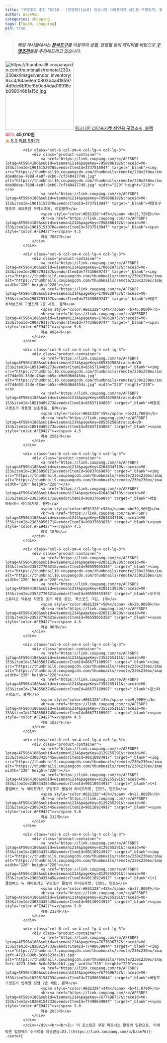 ```yaml
---
title: "구명조끼 추천 TOP10 - [전연령][남성] 위크나인 라이프자켓 성인용 구명조끼, 블랙"
author: WiseMan
categories: shopping
tags: [Top10, shopping]
pin: true
---
```


> ##### 해당 게시물에서는 [**분석도구**](https://itemscout.io/)를 이용하여 **성별**, **연령별** 등의 데이터를 바탕으로 [**구명조끼**](https://link.coupang.com/a/baae76)들을 추천해드리고 있습니다.
<div class="container"><div class="row">
            <div class="col-6 col-sm-4 col-lg-4 col-lg-3">
                <div class="product-container">
                    <a href="https://link.coupang.com/re/AFFSDP?lptag=AF5964186&subid=wiseman1214&pageKey=6558769833&traceid=V0-153&itemId=9709444400&vendorItemId=81915104417" target="_blank"><img src="https://thumbnail8.coupangcdn.com/thumbnails/remote/230x230ex/image/vendor_inventory/8cc4/84ae6ea10803b4a4185974d9de6b19cf6b0cd4dad16916eb099046b1a15d.jpg" alt="https://thumbnail8.coupangcdn.com/thumbnails/remote/230x230ex/image/vendor_inventory/8cc4/84ae6ea10803b4a4185974d9de6b19cf6b0cd4dad16916eb099046b1a15d.jpg" width="220" height="220"></a>
                    <a href="https://link.coupang.com/re/AFFSDP?lptag=AF5964186&subid=wiseman1214&pageKey=6558769833&traceid=V0-153&itemId=9709444400&vendorItemId=81915104417" target="_blank">위크나인 라이프자켓 성인용 구명조끼, 블랙</a>
                    <span style="color:#E61328">45%</span> <b>45,010원</b>
                    <br><a href="https://link.coupang.com/re/AFFSDP?lptag=AF5964186&subid=wiseman1214&pageKey=6558769833&traceid=V0-153&itemId=9709444400&vendorItemId=81915104417" target="_blank"><span style="color:#FE9427">★</span> 5.0
                    리뷰 987개</a>
                </div>
            </div>
            
            <div class="col-6 col-sm-4 col-lg-4 col-lg-3">
                <div class="product-container">
                    <a href="https://link.coupang.com/re/AFFSDP?lptag=AF5964186&subid=wiseman1214&pageKey=7958886192&traceid=V0-153&itemId=19615153078&vendorItemId=3737518047" target="_blank"><img src="https://thumbnail10.coupangcdn.com/thumbnails/remote/230x230ex/image/retail/images/92476406905740-dde90dae-708d-4e8f-9cb0-7cf340417749.jpg" alt="https://thumbnail10.coupangcdn.com/thumbnails/remote/230x230ex/image/retail/images/92476406905740-dde90dae-708d-4e8f-9cb0-7cf340417749.jpg" width="220" height="220"></a>
                    <a href="https://link.coupang.com/re/AFFSDP?lptag=AF5964186&subid=wiseman1214&pageKey=7958886192&traceid=V0-153&itemId=19615153078&vendorItemId=3737518047" target="_blank">버팔로구명조끼 네오프렌 부력보조복, 리얼블랙</a>
                    <span style="color:#E61328">45%</span> <b>25,720원</b>
                    <br><a href="https://link.coupang.com/re/AFFSDP?lptag=AF5964186&subid=wiseman1214&pageKey=7958886192&traceid=V0-153&itemId=19615153078&vendorItemId=3737518047" target="_blank"><span style="color:#FE9427">★</span> 4.5
                    리뷰 7867개</a>
                </div>
            </div>
            
            <div class="col-6 col-sm-4 col-lg-4 col-lg-3">
                <div class="product-container">
                    <a href="https://link.coupang.com/re/AFFSDP?lptag=AF5964186&subid=wiseman1214&pageKey=1708620757&traceid=V0-153&itemId=2907793157&vendorItemId=77435669747" target="_blank"><img src="https://thumbnail6.coupangcdn.com/thumbnails/remote/230x230ex/image/vendor_inventory/43cc/4753ac6045bfae78eb56f81c592ecf97a3c68c561bb6cc1eb5c8d536366d.jpg" alt="https://thumbnail6.coupangcdn.com/thumbnails/remote/230x230ex/image/vendor_inventory/43cc/4753ac6045bfae78eb56f81c592ecf97a3c68c561bb6cc1eb5c8d536366d.jpg" width="220" height="220"></a>
                    <a href="https://link.coupang.com/re/AFFSDP?lptag=AF5964186&subid=wiseman1214&pageKey=1708620757&traceid=V0-153&itemId=2907793157&vendorItemId=77435669747" target="_blank">버팔로 부력보조복 구명조끼 2종 세트, 블랙</a>
                    <span style="color:#E61328">34%</span> <b>46,800원</b>
                    <br><a href="https://link.coupang.com/re/AFFSDP?lptag=AF5964186&subid=wiseman1214&pageKey=1708620757&traceid=V0-153&itemId=2907793157&vendorItemId=77435669747" target="_blank"><span style="color:#FE9427">★</span> 5.0
                    리뷰 4984개</a>
                </div>
            </div>
            
            <div class="col-6 col-sm-4 col-lg-4 col-lg-3">
                <div class="product-container">
                    <a href="https://link.coupang.com/re/AFFSDP?lptag=AF5964186&subid=wiseman1214&pageKey=88536258&traceid=V0-153&itemId=18518489273&vendorItemId=85657194856" target="_blank"><img src="https://thumbnail10.coupangcdn.com/thumbnails/remote/230x230ex/image/retail/images/1091437477471235-e77d4d03-33de-48ae-bb5a-e9d6d6dd45da.jpg" alt="https://thumbnail10.coupangcdn.com/thumbnails/remote/230x230ex/image/retail/images/1091437477471235-e77d4d03-33de-48ae-bb5a-e9d6d6dd45da.jpg" width="220" height="220"></a>
                    <a href="https://link.coupang.com/re/AFFSDP?lptag=AF5964186&subid=wiseman1214&pageKey=88536258&traceid=V0-153&itemId=18518489273&vendorItemId=85657194856" target="_blank">버팔로구명조끼 착용형 보조용품, 블랙</a>
                    <span style="color:#E61328">5%</span> <b>21,760원</b>
                    <br><a href="https://link.coupang.com/re/AFFSDP?lptag=AF5964186&subid=wiseman1214&pageKey=88536258&traceid=V0-153&itemId=18518489273&vendorItemId=85657194856" target="_blank"><span style="color:#FE9427">★</span> 4.5
                    리뷰 2561개</a>
                </div>
            </div>
            
            <div class="col-6 col-sm-4 col-lg-4 col-lg-3">
                <div class="product-container">
                    <a href="https://link.coupang.com/re/AFFSDP?lptag=AF5964186&subid=wiseman1214&pageKey=8264834710&traceid=V0-153&itemId=23836056171&vendorItemId=90837069876" target="_blank"><img src="https://thumbnail9.coupangcdn.com/thumbnails/remote/230x230ex/image/vendor_inventory/e128/23bc9b357c4bf7de6f2ac22f3deb3c1755545ae5e029bfe73517b795e467.jpg" alt="https://thumbnail9.coupangcdn.com/thumbnails/remote/230x230ex/image/vendor_inventory/e128/23bc9b357c4bf7de6f2ac22f3deb3c1755545ae5e029bfe73517b795e467.jpg" width="220" height="220"></a>
                    <a href="https://link.coupang.com/re/AFFSDP?lptag=AF5964186&subid=wiseman1214&pageKey=8264834710&traceid=V0-153&itemId=23836056171&vendorItemId=90837069876" target="_blank">캠빌 하드레버 라이프자켓, 블랙</a>
                    <span style="color:#E61328">58%</span> <b>39,900원</b>
                    <br><a href="https://link.coupang.com/re/AFFSDP?lptag=AF5964186&subid=wiseman1214&pageKey=8264834710&traceid=V0-153&itemId=23836056171&vendorItemId=90837069876" target="_blank"><span style="color:#FE9427">★</span> 4.5
                    리뷰 10개</a>
                </div>
            </div>
            
            <div class="col-6 col-sm-4 col-lg-4 col-lg-3">
                <div class="product-container">
                    <a href="https://link.coupang.com/re/AFFSDP?lptag=AF5964186&subid=wiseman1214&pageKey=8205113820&traceid=V0-153&itemId=23532776621&vendorItemId=90559055358" target="_blank"><img src="https://thumbnail10.coupangcdn.com/thumbnails/remote/230x230ex/image/vendor_inventory/5a28/f53780c2ba4453c9bdcb10e57d833034842105a3c57c63ac7a1b4198178b.png" alt="https://thumbnail10.coupangcdn.com/thumbnails/remote/230x230ex/image/vendor_inventory/5a28/f53780c2ba4453c9bdcb10e57d833034842105a3c57c63ac7a1b4198178b.png" width="220" height="220"></a>
                    <a href="https://link.coupang.com/re/AFFSDP?lptag=AF5964186&subid=wiseman1214&pageKey=8205113820&traceid=V0-153&itemId=23532776621&vendorItemId=90559055358" target="_blank">오우아스튜디오 넥튜브 착용형 조끼 아동 성인, 옥스포드 그린, 1개</a>
                    <span style="color:#E61328">58%</span> <b>20,900원</b>
                    <br><a href="https://link.coupang.com/re/AFFSDP?lptag=AF5964186&subid=wiseman1214&pageKey=8205113820&traceid=V0-153&itemId=23532776621&vendorItemId=90559055358" target="_blank"><span style="color:#FE9427">★</span> 4.5
                    리뷰 90개</a>
                </div>
            </div>
            
            <div class="col-6 col-sm-4 col-lg-4 col-lg-3">
                <div class="product-container">
                    <a href="https://link.coupang.com/re/AFFSDP?lptag=AF5964186&subid=wiseman1214&pageKey=7353255111&traceid=V0-153&itemId=17485583745&vendorItemId=86677180997" target="_blank"><img src="https://thumbnail6.coupangcdn.com/thumbnails/remote/230x230ex/image/vendor_inventory/71cd/4e0bedf16c32d01eb2cdeb2cfd522e3e7d48a3de20eab32e0a92d8de34c6.jpg" alt="https://thumbnail6.coupangcdn.com/thumbnails/remote/230x230ex/image/vendor_inventory/71cd/4e0bedf16c32d01eb2cdeb2cfd522e3e7d48a3de20eab32e0a92d8de34c6.jpg" width="220" height="220"></a>
                    <a href="https://link.coupang.com/re/AFFSDP?lptag=AF5964186&subid=wiseman1214&pageKey=7353255111&traceid=V0-153&itemId=17485583745&vendorItemId=86677180997" target="_blank">윈스타 구명조끼, 블랙</a>
                    <span style="color:#E61328">3%</span> <b>9,990원</b>
                    <br><a href="https://link.coupang.com/re/AFFSDP?lptag=AF5964186&subid=wiseman1214&pageKey=7353255111&traceid=V0-153&itemId=17485583745&vendorItemId=86677180997" target="_blank"><span style="color:#FE9427">★</span> 4.5
                    리뷰 1027개</a>
                </div>
            </div>
            
            <div class="col-6 col-sm-4 col-lg-4 col-lg-3">
                <div class="product-container">
                    <a href="https://link.coupang.com/re/AFFSDP?lptag=AF5964186&subid=wiseman1214&pageKey=8129255291&traceid=V0-153&itemId=23083435445&vendorItemId=90116924917" target="_blank"><img src="https://thumbnail9.coupangcdn.com/thumbnails/remote/230x230ex/image/vendor_inventory/6ecc/c8fef61bfdbed3c1ad32a02914a5c5890a22ffa96aaabce5cb6b7e73b64e.jpg" alt="https://thumbnail9.coupangcdn.com/thumbnails/remote/230x230ex/image/vendor_inventory/6ecc/c8fef61bfdbed3c1ad32a02914a5c5890a22ffa96aaabce5cb6b7e73b64e.jpg" width="220" height="220"></a>
                    <a href="https://link.coupang.com/re/AFFSDP?lptag=AF5964186&subid=wiseman1214&pageKey=8129255291&traceid=V0-153&itemId=23083435445&vendorItemId=90116924917" target="_blank">1+1 콜럼버스 뉴 세이프가드 구명조끼 물놀이 라이프자켓, 민트S, 민트S</a>
                    <span style="color:#E61328">45%</span> <b>27,000원</b>
                    <br><a href="https://link.coupang.com/re/AFFSDP?lptag=AF5964186&subid=wiseman1214&pageKey=8129255291&traceid=V0-153&itemId=23083435445&vendorItemId=90116924917" target="_blank"><span style="color:#FE9427">★</span> 5.0
                    리뷰 212개</a>
                </div>
            </div>
            
            <div class="col-6 col-sm-4 col-lg-4 col-lg-3">
                <div class="product-container">
                    <a href="https://link.coupang.com/re/AFFSDP?lptag=AF5964186&subid=wiseman1214&pageKey=8129255291&traceid=V0-153&itemId=23083435445&vendorItemId=90116924917" target="_blank"><img src="https://thumbnail9.coupangcdn.com/thumbnails/remote/230x230ex/image/vendor_inventory/6ecc/c8fef61bfdbed3c1ad32a02914a5c5890a22ffa96aaabce5cb6b7e73b64e.jpg" alt="https://thumbnail9.coupangcdn.com/thumbnails/remote/230x230ex/image/vendor_inventory/6ecc/c8fef61bfdbed3c1ad32a02914a5c5890a22ffa96aaabce5cb6b7e73b64e.jpg" width="220" height="220"></a>
                    <a href="https://link.coupang.com/re/AFFSDP?lptag=AF5964186&subid=wiseman1214&pageKey=8129255291&traceid=V0-153&itemId=23083435445&vendorItemId=90116924917" target="_blank">1+1 콜럼버스 뉴 세이프가드 구명조끼 물놀이 라이프자켓, 민트S, 민트S</a>
                    <span style="color:#E61328">45%</span> <b>27,000원</b>
                    <br><a href="https://link.coupang.com/re/AFFSDP?lptag=AF5964186&subid=wiseman1214&pageKey=8129255291&traceid=V0-153&itemId=23083435445&vendorItemId=90116924917" target="_blank"><span style="color:#FE9427">★</span> 5.0
                    리뷰 212개</a>
                </div>
            </div>
            
            <div class="col-6 col-sm-4 col-lg-4 col-lg-3">
                <div class="product-container">
                    <a href="https://link.coupang.com/re/AFFSDP?lptag=AF5964186&subid=wiseman1214&pageKey=7677696737&traceid=V0-153&itemId=10208154733&vendorItemId=77490639844" target="_blank"><img src="https://thumbnail7.coupangcdn.com/thumbnails/remote/230x230ex/image/retail/images/2021/07/16/17/0/08a2ec00-2efc-4723-89eb-8c6a623da1b1.jpg" alt="https://thumbnail7.coupangcdn.com/thumbnails/remote/230x230ex/image/retail/images/2021/07/16/17/0/08a2ec00-2efc-4723-89eb-8c6a623da1b1.jpg" width="220" height="220"></a>
                    <a href="https://link.coupang.com/re/AFFSDP?lptag=AF5964186&subid=wiseman1214&pageKey=7677696737&traceid=V0-153&itemId=10208154733&vendorItemId=77490639844" target="_blank">버팔로구명조끼 입체형 성형 2종 세트, 블랙</a>
                    <span style="color:#E61328">34%</span> <b>42,670원</b>
                    <br><a href="https://link.coupang.com/re/AFFSDP?lptag=AF5964186&subid=wiseman1214&pageKey=7677696737&traceid=V0-153&itemId=10208154733&vendorItemId=77490639844" target="_blank"><span style="color:#FE9427">★</span> 5.0
                    리뷰 2853개</a>
                </div>
            </div>
            </div></div><br><br>[👉 이 포스팅은 쿠팡 파트너스 활동의 일환으로, 이에 따른 일정액의 수수료를 제공받습니다.](https://link.coupang.com/a/baae76){: .center}